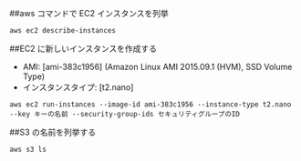 ##aws コマンドで EC2 インスタンスを列挙

```
aws ec2 describe-instances
```

##EC2 に新しいインスタンスを作成する

- AMI: [ami-383c1956] (Amazon Linux AMI 2015.09.1 (HVM), SSD Volume Type)
- インスタンスタイプ: [t2.nano]

```
aws ec2 run-instances --image-id ami-383c1956 --instance-type t2.nano --key キーの名前 --security-group-ids セキュリティグループのID
```

##S3 の名前を列挙する

```
aws s3 ls
```
